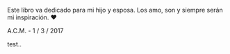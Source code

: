 Este libro va dedicado para mi hijo y esposa.
Los amo, son y siempre serán mi inspiración. ❤

A.C.M. - 1 / 3 / 2017  

test..
